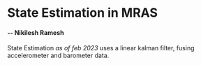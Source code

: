 # State Estimation in MRAS
#### -- Nikilesh Ramesh

State Estimation *as of feb 2023* uses a linear kalman filter, fusing accelerometer and barometer data. 